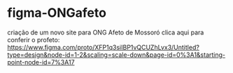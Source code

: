 # figma-ONGafeto
criação de um novo site para ONG Afeto de Mossoró
clica aqui para conferir o profeto:
https://www.figma.com/proto/XFP1q3siIBP1vQCUZhLvx3/Untitled?type=design&node-id=1-2&scaling=scale-down&page-id=0%3A1&starting-point-node-id=7%3A17
